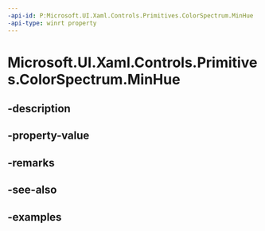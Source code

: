 ```yaml
---
-api-id: P:Microsoft.UI.Xaml.Controls.Primitives.ColorSpectrum.MinHue
-api-type: winrt property
---
```


<!-- Property syntax.
public int MinHue { get;  set; }
-->

# Microsoft.UI.Xaml.Controls.Primitives.ColorSpectrum.MinHue

## -description

## -property-value

## -remarks

## -see-also

## -examples

